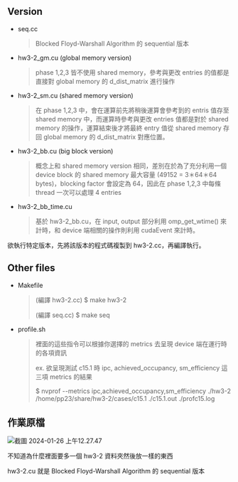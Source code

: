 ## Version
- seq.cc
    > Blocked Floyd-Warshall Algorithm 的 sequential 版本
- hw3-2_gm.cu (global memory version)
    > phase 1,2,3 皆不使用 shared memory，參考與更改 entries 的值都是直接對 global memory 的 d_dist_matrix 進行操作
- hw3-2_sm.cu (shared memory version)
    > 在 phase 1,2,3 中，會在運算前先將稍後運算會參考到的 entris 值存至 shared memory 中，而運算時參考與更改 entries 值都是對於 shared memory 的操作，運算結束後才將最終 entry 值從 shared memory 存回 global memory 的 d_dist_matrix 對應位置。
- hw3-2_bb.cu (big block version)
    > 概念上和 shared memory version 相同，差別在於為了充分利用一個 device block 的 shared memory 最大容量 (49152 = 3＊64＊64 bytes)，blocking factor 會設定為 64，因此在 phase 1,2,3 中每條 thread 一次可以處理 4 entries
- hw3-2_bb_time.cu
    > 基於 hw3-2_bb.cu，在 input, output 部分利用 omp_get_wtime() 來計時，和 device 端相關的操作則利用 cudaEvent 來計時。

欲執行特定版本，先將該版本的程式碼複製到 hw3-2.cc，再編譯執行。
## Other files
- Makefile
    > (編譯 hw3-2.cc) $ make hw3-2
    > 
    > (編譯 seq.cc) $ make seq
- profile.sh
    > 裡面的這些指令可以根據你選擇的 metrics 去呈現 device 端在運行時的各項資訊
    > 
    > ex. 欲呈現測試 c15.1 時 ipc, achieved_occupancy, sm_efficiency 這三項 metrics 的結果
    > 
    > $ nvprof --metrics ipc,achieved_occupancy,sm_efficiency ./hw3-2 /home/pp23/share/hw3-2/cases/c15.1 ./c15.1.out ./profc15.log
## 作業原檔
![截圖 2024-01-26 上午12.27.47](https://hackmd.io/_uploads/rkgz2-x9p.png)

不知道為什麼裡面要多一個 hw3-2 資料夾然後放一樣的東西

hw3-2.cu 就是 Blocked Floyd-Warshall Algorithm 的 sequential 版本